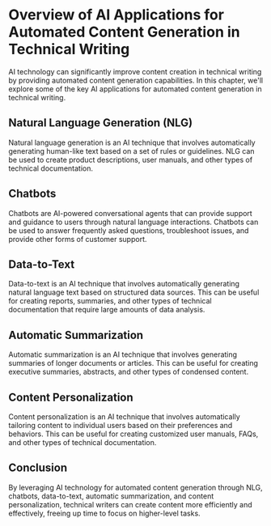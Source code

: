 Overview of AI Applications for Automated Content Generation in Technical Writing
=======================================================================================================================================

AI technology can significantly improve content creation in technical writing by providing automated content generation capabilities. In this chapter, we'll explore some of the key AI applications for automated content generation in technical writing.

Natural Language Generation (NLG)
---------------------------------

Natural language generation is an AI technique that involves automatically generating human-like text based on a set of rules or guidelines. NLG can be used to create product descriptions, user manuals, and other types of technical documentation.

Chatbots
--------

Chatbots are AI-powered conversational agents that can provide support and guidance to users through natural language interactions. Chatbots can be used to answer frequently asked questions, troubleshoot issues, and provide other forms of customer support.

Data-to-Text
------------

Data-to-text is an AI technique that involves automatically generating natural language text based on structured data sources. This can be useful for creating reports, summaries, and other types of technical documentation that require large amounts of data analysis.

Automatic Summarization
-----------------------

Automatic summarization is an AI technique that involves generating summaries of longer documents or articles. This can be useful for creating executive summaries, abstracts, and other types of condensed content.

Content Personalization
-----------------------

Content personalization is an AI technique that involves automatically tailoring content to individual users based on their preferences and behaviors. This can be useful for creating customized user manuals, FAQs, and other types of technical documentation.

Conclusion
----------

By leveraging AI technology for automated content generation through NLG, chatbots, data-to-text, automatic summarization, and content personalization, technical writers can create content more efficiently and effectively, freeing up time to focus on higher-level tasks.
